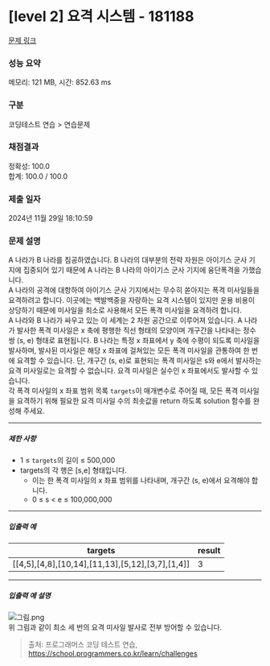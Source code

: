 # [level 2] 요격 시스템 - 181188 

[문제 링크](https://school.programmers.co.kr/learn/courses/30/lessons/181188) 

### 성능 요약

메모리: 121 MB, 시간: 852.63 ms

### 구분

코딩테스트 연습 > 연습문제

### 채점결과

정확성: 100.0<br/>합계: 100.0 / 100.0

### 제출 일자

2024년 11월 29일 18:10:59

### 문제 설명

<p>A 나라가 B 나라를 침공하였습니다. B 나라의 대부분의 전략 자원은 아이기스 군사 기지에 집중되어 있기 때문에 A 나라는 B 나라의 아이기스 군사 기지에 융단폭격을 가했습니다.<br>
A 나라의 공격에 대항하여 아이기스 군사 기지에서는 무수히 쏟아지는 폭격 미사일들을 요격하려고 합니다. 이곳에는 백발백중을 자랑하는 요격 시스템이 있지만 운용 비용이 상당하기 때문에 미사일을 최소로 사용해서 모든 폭격 미사일을 요격하려 합니다.<br>
A 나라와 B 나라가 싸우고 있는 이 세계는 2 차원 공간으로 이루어져 있습니다. A 나라가 발사한 폭격 미사일은 x 축에 평행한 직선 형태의 모양이며 개구간을 나타내는 정수 쌍 (s, e) 형태로 표현됩니다. B 나라는 특정 x 좌표에서 y 축에 수평이 되도록 미사일을 발사하며, 발사된 미사일은 해당 x 좌표에 걸쳐있는 모든 폭격 미사일을 관통하여 한 번에 요격할 수 있습니다. 단, 개구간 (s, e)로 표현되는 폭격 미사일은 s와 e에서 발사하는 요격 미사일로는 요격할 수 없습니다. 요격 미사일은 실수인 x 좌표에서도 발사할 수 있습니다.<br>
각 폭격 미사일의 x 좌표 범위 목록 <code>targets</code>이 매개변수로 주어질 때, 모든 폭격 미사일을 요격하기 위해 필요한 요격 미사일 수의 최솟값을 return 하도록 solution 함수를 완성해 주세요.</p>

<hr>

<h5>제한 사항</h5>

<ul>
<li>1 ≤ <code>targets</code>의 길이 ≤ 500,000</li>
<li>targets의 각 행은 [s,e] 형태입니다.

<ul>
<li>이는 한 폭격 미사일의 x 좌표 범위를 나타내며, 개구간 (s, e)에서 요격해야 합니다.</li>
<li>0 ≤ s &lt; e ≤ 100,000,000</li>
</ul></li>
</ul>

<hr>

<h5>입출력 예</h5>
<table class="table">
        <thead><tr>
<th>targets</th>
<th>result</th>
</tr>
</thead>
        <tbody><tr>
<td>[[4,5],[4,8],[10,14],[11,13],[5,12],[3,7],[1,4]]</td>
<td>3</td>
</tr>
</tbody>
      </table>
<hr>

<h5>입출력 예 설명</h5>

<p><img src="https://grepp-programmers.s3.ap-northeast-2.amazonaws.com/files/production/9641b37b-9c9d-4eec-bd92-bec75acf2338/%EA%B7%B8%EB%A6%BC.png" title="" alt="그림.png"><br>
위 그림과 같이 최소 세 번의 요격 미사일 발사로 전부 방어할 수 있습니다.</p>


> 출처: 프로그래머스 코딩 테스트 연습, https://school.programmers.co.kr/learn/challenges